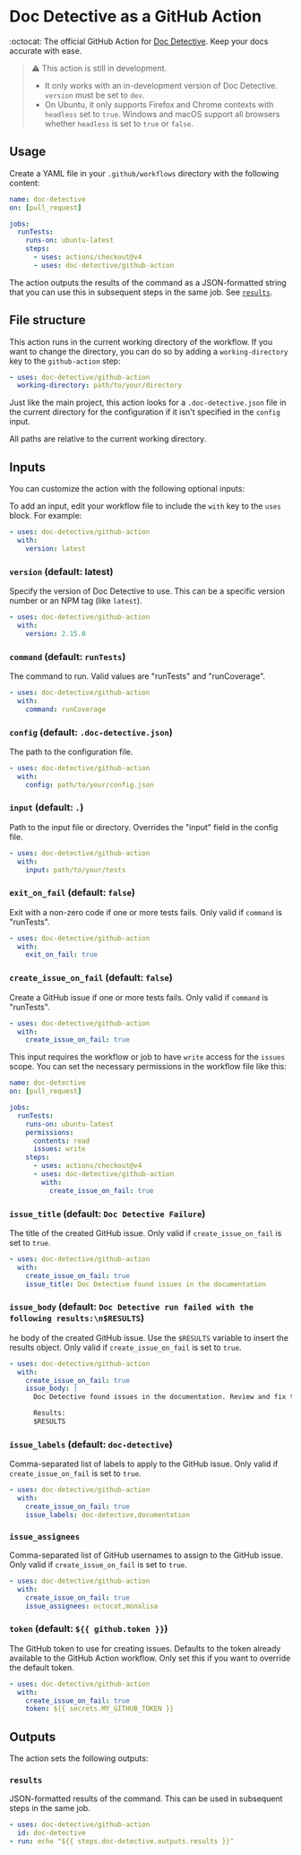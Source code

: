 # Doc Detective as a GitHub Action

:octocat: The official GitHub Action for [Doc Detective](https://github.com/doc-detective/doc-detective). Keep your docs accurate with ease.

> ⚠️ This action is still in development.
> - It only works with an in-development version of Doc Detective. `version` must be set to `dev`.
> - On Ubuntu, it only supports Firefox and Chrome contexts with `headless` set to `true`. Windows and macOS support all browsers whether `headless` is set to `true` or `false`.

## Usage

Create a YAML file in your `.github/workflows` directory with the following content:

```yaml
name: doc-detective
on: [pull_request]

jobs:
  runTests:
    runs-on: ubuntu-latest
    steps:
      - uses: actions/checkout@v4
      - uses: doc-detective/github-action
```

The action outputs the results of the command as a JSON-formatted string that you can use this in subsequent steps in the same job. See [`results`](#results).

## File structure

This action runs in the current working directory of the workflow. If you want to change the directory, you can do so by adding a `working-directory` key to the `github-action` step:

```yaml
- uses: doc-detective/github-action
  working-directory: path/to/your/directory
```

Just like the main project, this action looks for a `.doc-detective.json` file in the current directory for the configuration if it isn't specified in the `config` input.

All paths are relative to the current working directory.

## Inputs

You can customize the action with the following optional inputs:

To add an input, edit your workflow file to include the `with` key to the `uses` block. For example:

```yaml
- uses: doc-detective/github-action
  with:
    version: latest
```

### `version` (default: latest)

Specify the version of Doc Detective to use. This can be a specific version number or an NPM tag (like `latest`).

```yaml
- uses: doc-detective/github-action
  with:
    version: 2.15.0
```

### `command` (default: `runTests`)

The command to run. Valid values are "runTests" and "runCoverage".

```yaml
- uses: doc-detective/github-action
  with:
    command: runCoverage
```

### `config` (default: `.doc-detective.json`)

The path to the configuration file.

```yaml
- uses: doc-detective/github-action
  with:
    config: path/to/your/config.json
```

### `input` (default: `.`)

Path to the input file or directory. Overrides the "input" field in the config file.

```yaml
- uses: doc-detective/github-action
  with:
    input: path/to/your/tests
```

### `exit_on_fail` (default: `false`)

Exit with a non-zero code if one or more tests fails. Only valid if `command` is "runTests".

```yaml
- uses: doc-detective/github-action
  with:
    exit_on_fail: true
```

### `create_issue_on_fail` (default: `false`)

Create a GitHub issue if one or more tests fails. Only valid if `command` is "runTests".

```yaml
- uses: doc-detective/github-action
  with:
    create_issue_on_fail: true
```

This input requires the workflow or job to have `write` access for the `issues` scope. You can set the necessary permissions in the workflow file like this:

```yaml
name: doc-detective
on: [pull_request]

jobs:
  runTests:
    runs-on: ubuntu-latest
    permissions:
      contents: read
      issues: write
    steps:
      - uses: actions/checkout@v4
      - uses: doc-detective/github-action
        with:
          create_issue_on_fail: true
```

### `issue_title` (default: `Doc Detective Failure`)

The title of the created GitHub issue. Only valid if `create_issue_on_fail` is set to `true`.

```yaml
- uses: doc-detective/github-action
  with:
    create_issue_on_fail: true
    issue_title: Doc Detective found issues in the documentation
```

### `issue_body` (default: `Doc Detective run failed with the following results:\n$RESULTS`)

he body of the created GitHub issue. Use the `$RESULTS` variable to insert the results object. Only valid if `create_issue_on_fail` is set to `true`.

```yaml
- uses: doc-detective/github-action
  with:
    create_issue_on_fail: true
    issue_body: |
      Doc Detective found issues in the documentation. Review and fix the issues.

      Results:
      $RESULTS
```

### `issue_labels` (default: `doc-detective`)

Comma-separated list of labels to apply to the GitHub issue. Only valid if `create_issue_on_fail` is set to `true`.

```yaml
- uses: doc-detective/github-action
  with:
    create_issue_on_fail: true
    issue_labels: doc-detective,documentation
```

### `issue_assignees`

Comma-separated list of GitHub usernames to assign to the GitHub issue. Only valid if `create_issue_on_fail` is set to `true`.
  
```yaml
- uses: doc-detective/github-action
  with:
    create_issue_on_fail: true
    issue_assignees: octocat,monalisa
```

### `token` (default: `${{ github.token }}`)

The GitHub token to use for creating issues. Defaults to the token already available to the GitHub Action workflow. Only set this if you want to override the default token.

```yaml
- uses: doc-detective/github-action
  with:
    create_issue_on_fail: true
    token: ${{ secrets.MY_GITHUB_TOKEN }}
```

## Outputs

The action sets the following outputs:

### `results`

JSON-formatted results of the command. This can be used in subsequent steps in the same job.

```yaml
- uses: doc-detective/github-action
  id: doc-detective
- run: echo "${{ steps.doc-detective.outputs.results }}"
```
